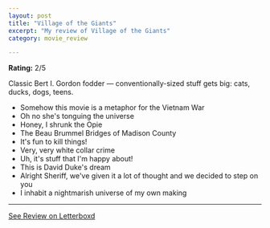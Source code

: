 ```yaml
---
layout: post
title: "Village of the Giants"
excerpt: "My review of Village of the Giants"
category: movie_review

---
```


**Rating:** 2/5

Classic Bert I. Gordon fodder — conventionally-sized stuff gets big: cats, ducks, dogs, teens.

* Somehow this movie is a metaphor for the Vietnam War
* Oh no she's tonguing the universe 
* Honey, I shrunk the Opie
* The Beau Brummel Bridges of Madison County
* It's fun to kill things!
* Very, very white collar crime
* Uh, it's stuff that I'm happy about!
* This is David Duke's dream 
* Alright Sheriff, we've given it a lot of thought and we decided to step on you
* I inhabit a nightmarish universe of my own making

<hr>

[See Review on Letterboxd](https://boxd.it/5hvvAT)
